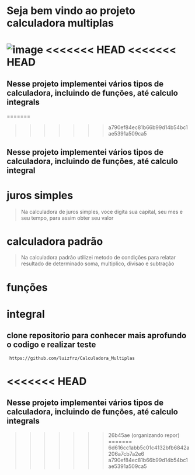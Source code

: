 # Seja bem vindo ao projeto calculadora multiplas
![image](https://github.com/user-attachments/assets/f7cc6d14-f05b-4fa7-95e2-fd54c8a432db)
<<<<<<< HEAD
<<<<<<< HEAD
=======
## Nesse projeto implementei vários tipos de calculadora, incluindo de funções, até calculo integrals
=======
>>>>>>> a790ef84ec81b66b99d14b54bc1ae5391a509ca5
## Nesse projeto implementei vários tipos de calculadora, incluindo de funções, até calculo integral
 # juros simples
 > Na calculadora de juros simples, voce digita sua capital, seu mes e seu tempo, para assim obter seu valor
 # calculadora padrão
 > Na calculadora padrão utilizei metodo de condições para relatar resultado de determinado soma, multiplico, divisao e subtração
 # funções
 > 
 # integral
 >
## clone repositorio para conhecer mais aprofundo o codigo e realizar teste
` https://github.com/luizfrz/Calculadora_Multiplas`

<<<<<<< HEAD
=======
## Nesse projeto implementei vários tipos de calculadora, incluindo de funções, até calculo integrals
>>>>>>> 26b45ae (organizando repor)
=======
>>>>>>> 6d616cc1abb5c01c4132bfb6842a206a7cb7a2e6
>>>>>>> a790ef84ec81b66b99d14b54bc1ae5391a509ca5
